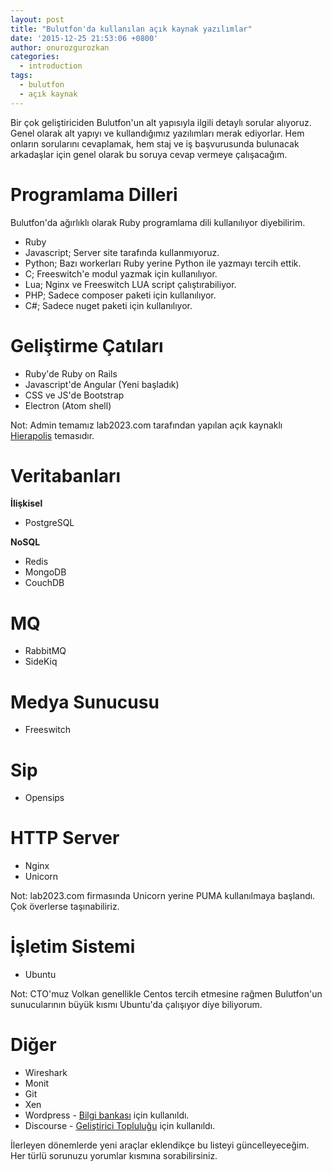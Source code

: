 ```yaml
---
layout: post
title: "Bulutfon'da kullanılan açık kaynak yazılımlar"
date: '2015-12-25 21:53:06 +0800'
author: onurozgurozkan
categories:
  - introduction
tags:
  - bulutfon
  - açık kaynak
---
```


Bir çok geliştiriciden Bulutfon'un alt yapısıyla ilgili detaylı sorular alıyoruz. Genel olarak alt yapıyı ve kullandığımız yazılımları merak ediyorlar. Hem onların sorularını cevaplamak, hem staj ve iş başvurusunda bulunacak arkadaşlar için genel olarak bu soruya cevap vermeye çalışacağım.

# Programlama Dilleri
Bulutfon'da ağırlıklı olarak Ruby programlama dili kullanılıyor diyebilirim.
- Ruby
- Javascript; Server site tarafında kullanmıyoruz.
- Python; Bazı workerları Ruby yerine Python ile yazmayı tercih ettik.
- C; Freeswitch'e modul yazmak için kullanılıyor.
- Lua; Nginx ve Freeswitch LUA script çalıştırabiliyor.
- PHP; Sadece composer paketi için kullanılıyor.
- C#; Sadece nuget paketi için kullanılıyor.

# Geliştirme Çatıları
- Ruby'de Ruby on Rails
- Javascript'de Angular (Yeni başladık)
- CSS ve JS'de Bootstrap
- Electron (Atom shell)

Not: Admin temamız lab2023.com tarafından yapılan açık kaynaklı [Hierapolis](http://github.com/lab2023/hierapolis) temasıdır.

# Veritabanları
**İlişkisel**
- PostgreSQL

**NoSQL**
- Redis
- MongoDB
- CouchDB

# MQ
- RabbitMQ
- SideKiq

# Medya Sunucusu
- Freeswitch

# Sip
- Opensips

# HTTP Server
- Nginx
- Unicorn

Not: lab2023.com firmasında Unicorn yerine PUMA kullanılmaya başlandı. Çok överlerse taşınabiliriz.

# İşletim Sistemi
- Ubuntu

Not: CTO'muz Volkan genellikle Centos tercih etmesine rağmen Bulutfon'un sunucularının büyük kısmı Ubuntu'da çalışıyor diye biliyorum.

# Diğer
- Wireshark
- Monit
- Git
- Xen
- Wordpress - [Bilgi bankası](http://bulutfon.com/cms/) için kullanıldı.
- Discourse - [Geliştirici Topluluğu](http://devforums.bulutfon.com) için kullanıldı.

İlerleyen dönemlerde yeni araçlar eklendikçe bu listeyi güncelleyeceğim. Her türlü sorunuzu yorumlar kısmına sorabilirsiniz.
